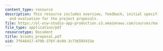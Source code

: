 ```yaml
---
content_type: resource
description: This resource includes overview, feedback, initial specification, demonstration,
  and evaluation for the project proposals.
file: https://ol-ocw-studio-app-production.s3.amazonaws.com/courses/mas-965-relational-machines-spring-2005/7f646417479b376f8c0d3c736595415e_brooks_proposal.pdf
file_type: application/pdf
resourcetype: Document
title: brooks_proposal.pdf
uid: 7f646417-479b-376f-8c0d-3c736595415e
---
```

